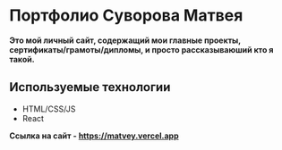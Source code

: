 # Портфолио Суворова Матвея
**Это мой личный сайт, содержащий мои главные проекты, сертификаты/грамоты/дипломы, и просто рассказываюший кто я такой.**
## Используемые технологии
- HTML/CSS/JS
- React

**Ссылка на сайт - https://matvey.vercel.app**
